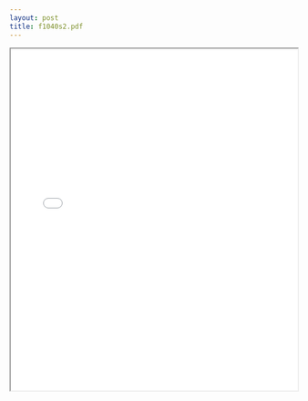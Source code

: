 ```yaml
---
layout: post
title: f1040s2.pdf
---
```


<div class="pdf-container">
<iframe src="/irs.ea/assets/pdfs/f1040s2.pdf" height="600" width="100%" allowFullScreen="true"></iframe>
</div>

